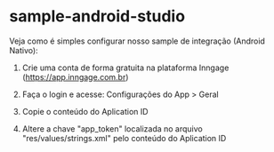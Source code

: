 # sample-android-studio
Veja como é simples configurar nosso sample de integração (Android Nativo):

1) Crie uma conta de forma gratuita na plataforma Inngage (https://app.inngage.com.br)

2) Faça o login e acesse: Configurações do App > Geral

3) Copie o conteúdo do Aplication ID

3) Altere a chave "app_token" localizada no arquivo "res/values/strings.xml" pelo conteúdo do Aplication ID

